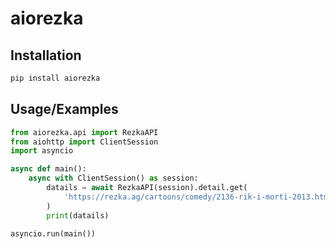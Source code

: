 # aiorezka

## Installation

```bash
pip install aiorezka
```

## Usage/Examples

```python
from aiorezka.api import RezkaAPI
from aiohttp import ClientSession
import asyncio

async def main():
    async with ClientSession() as session:
        datails = await RezkaAPI(session).detail.get(
            'https://rezka.ag/cartoons/comedy/2136-rik-i-morti-2013.html'
        )
        print(datails)

asyncio.run(main())
